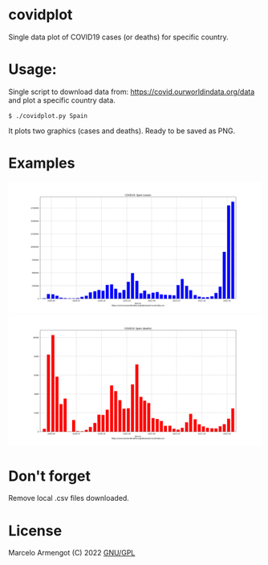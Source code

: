 # covidplot
Single data plot of COVID19 cases (or deaths) for specific country.

# Usage:
Single script to download data from: https://covid.ourworldindata.org/data and plot a specific country data.
```
$ ./covidplot.py Spain
```
It plots two graphics (cases and deaths). Ready to be saved as PNG.

# Examples

![Spain cases plot](https://github.com/armengot/covidplot/blob/main/spain_cases_sample.png)
![Spain deaths plot](https://github.com/armengot/covidplot/blob/main/spain_deaths_sample.png)

# Don't forget
Remove local .csv files downloaded.

# License

Marcelo Armengot (C) 2022
[GNU/GPL](https://www.gnu.org/licenses/gpl-3.0.html)